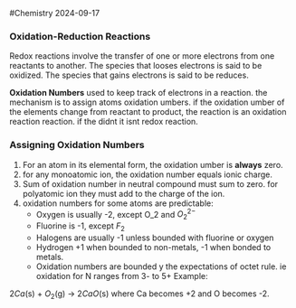 #Chemistry 2024-09-17

### Oxidation-Reduction Reactions
Redox reactions involve the transfer of one or more electrons from one reactants to another.
The species that looses electrons is said to be oxidized.
The species that gains electrons is said to be reduces.

**Oxidation Numbers**
used to keep track of electrons in a reaction. the mechanism is to assign atoms oxidation umbers.
if the oxidation umber of the elements change from reactant to product, the reaction is an oxidation reaction reaction. if the didnt it isnt redox reaction.

### Assigning Oxidation Numbers
1) For an atom in its elemental form, the oxidation umber is **always** zero.
2) for any monoatomic ion, the oxidation number equals ionic charge.
3) Sum of oxidation number in neutral compound must sum to zero.  for polyatomic ion they must add to the charge of the ion.
4) oxidation numbers for some atoms are predictable:
	- Oxygen is usually -2, except O_2 and $O_{2}^{2-}$
	- Fluorine is -1, except $F_2$
	- Halogens are usually -1 unless bounded with fluorine or oxygen
	- Hydrogen +1 when bounded to non-metals, -1 when bonded to metals.
	- Oxidation numbers are bounded y the expectations of octet rule. ie oxidation for N ranges from 3- to 5+
Example:

2$Ca$(s) + $O_2$(g) -> 2$CaO$(s)
where Ca becomes +2 and O becomes -2.

